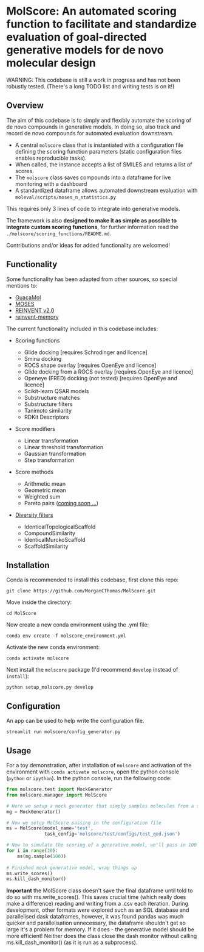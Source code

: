 # MolScore: An automated scoring function to facilitate and standardize evaluation of goal-directed generative models for de novo molecular design

WARNING: This codebase is still a work in progress and has not been robustly tested. (There's a long TODO list and writing tests is on it!)

## Overview

The aim of this codebase is to simply and flexibly 
automate the scoring of de novo compounds in generative models.
In doing so, also track and record de novo compounds for automated evaluation downstream.

- A central `molscore` class that is instantiated with a 
configuration file defining the scoring function parameters 
  (static configuration files enables reproducible tasks).
- When called, the instance 
accepts a list of SMILES and returns a list of scores. 
- The `molscore` class saves compounds into a dataframe for live monitoring with a dashboard
- A standardized dataframe allows automated downstream evaluation with `moleval/scripts/moses_n_statistics.py`

This requires only 3 lines of code to integrate into generative models.

The framework is also **designed to make it as simple as possible to integrate custom scoring functions**, for further information read the `./molscore/scoring_functions/README.md`.

Contributions and/or ideas for added functionality are welcomed! 

## Functionality

Some functionality has been adapted from other sources, so special mentions to:
* [GuacaMol](https://github.com/BenevolentAI/guacamol)
* [MOSES](https://github.com/molecularsets/moses)
* [REINVENT v2.0](https://github.com/MolecularAI/Reinvent)
* [reinvent-memory](https://github.com/tblaschke/reinvent-memory)

The current functionality included in this codebase includes:
* Scoring functions
  * Glide docking \[requires Schrodinger and licence]
  * Smina docking
  * ROCS shape overlay \[requires OpenEye and licence]
  * Glide docking from a ROCS overlay \[requires OpenEye and licence]
  * Openeye (FRED) docking (not tested) \[requires OpenEye and licence]
  * Scikit-learn QSAR models 
  * Substructure matches
  * Substructure filters
  * Tanimoto similarity
  * RDKit Descriptors
  
* Score modifiers
  * Linear transformation
  * Linear threshold transformation
  * Gaussian transformation
  * Step transformation
 
* Score methods
  * Arithmetic mean
  * Geometric mean
  * Weighted sum
  * Pareto pairs ([coming soon ...](https://pubs.acs.org/doi/10.1021/acs.jcim.0c00517))
  
* [Diversity filters](https://github.com/tblaschke/reinvent-memory)
  * IdenticalTopologicalScaffold
  * CompoundSimilarity
  * IdenticalMurckoScaffold
  * ScaffoldSimilarity

## Installation

Conda is recommended to install this codebase, first clone this repo:

`git clone https://github.com/MorganCThomas/MolScore.git`

Move inside the directory:

`cd MolScore`

Now create a new conda environment using the .yml file:

`conda env create -f molscore_environment.yml`

Activate the new conda environment:

`conda activate molscore`

Next install the `molscore` package (I'd recommend `develop` instead of `install`):

`python setup_molscore.py develop`

## Configuration

An app can be used to help write the configuration file.

`streamlit run molscore/config_generator.py`

## Usage

For a toy demonstration, after installation of `molscore` and activation of the environment with `conda activate molscore`, open the python console (`python` or `ipython`). In the python console, run the following code:

```python
from molscore.test import MockGenerator
from molscore.manager import MolScore

# Here we setup a mock generator that simply samples molecules from a smiles file.
mg = MockGenerator()

# Now we setup MolScore passing in the configuration file
ms = MolScore(model_name='test',
              task_config='molscore/test/configs/test_qed.json')

# Now to simulate the scoring of a generative model, we'll pass in 100 molecules 10 times (e.g. batch size 100, iterations 10)
for i in range(10):
    ms(mg.sample(100))
    
# Finished mock generative model, wrap things up
ms.write_scores()
ms.kill_dash_monitor()
```

**Important** the MolScore class doesn't save the final dataframe until told to do so
with ms.write_scores(). This saves crucial time (which really does make a difference)
reading and writing from a .csv each iteration. During development, other formats were
explored such as an SQL database and parallelised dask dataframes, however, it was found
pandas was much quicker and parallelisation unnecessary, the dataframe shouldn't get so
large it's a problem for memory. If it does - the generative model should be more efficient!
Neither does the class close the dash monitor without calling ms.kill_dash_monitor()
(as it is run as a subprocess).
